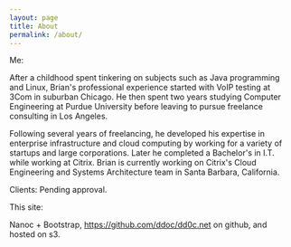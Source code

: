 ```yaml
---
layout: page
title: About
permalink: /about/
---
```


Me:

After a childhood spent tinkering on subjects such as Java programming and Linux, Brian's professional experience started with VoIP testing at 3Com in suburban Chicago. He then spent two years studying Computer Engineering at Purdue University before leaving to pursue freelance consulting in Los Angeles. 

Following several years of freelancing, he developed his expertise in enterprise infrastructure and cloud computing by working for a variety of startups and large corporations. Later he completed a Bachelor's in I.T. while working at Citrix. Brian is currently working on Citrix's Cloud Engineering and Systems Architecture team in Santa Barbara, California.

Clients:
Pending approval.

  This site:

  Nanoc + Bootstrap, 
  https://github.com/ddoc/dd0c.net on github, and hosted on s3.
  
